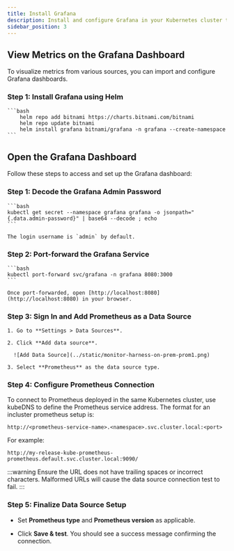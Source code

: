 ```yaml
---
title: Install Grafana
description: Install and configure Grafana in your Kubernetes cluster to visualize metrics collected by Prometheus, with a step-by-step guide for setup and integration.
sidebar_position: 3
---
```


## View Metrics on the Grafana Dashboard

To visualize metrics from various sources, you can import and configure Grafana dashboards.

### Step 1: Install Grafana using Helm

    ```bash
        helm repo add bitnami https://charts.bitnami.com/bitnami
        helm repo update bitnami
        helm install grafana bitnami/grafana -n grafana --create-namespace
    ```

## Open the Grafana Dashboard

Follow these steps to access and set up the Grafana dashboard:

### Step 1: Decode the Grafana Admin Password

    ```bash
    kubectl get secret --namespace grafana grafana -o jsonpath="{.data.admin-password}" | base64 --decode ; echo
    ```

    The login username is `admin` by default.

### Step 2: Port-forward the Grafana Service

    ```bash
    kubectl port-forward svc/grafana -n grafana 8080:3000
    ```

    Once port-forwarded, open [http://localhost:8080](http://localhost:8080) in your browser.

### Step 3: Sign In and Add Prometheus as a Data Source

    1. Go to **Settings > Data Sources**.

    2. Click **Add data source**.

      ![Add Data Source](../static/monitor-harness-on-prem-prom1.png)

    3. Select **Prometheus** as the data source type.

### Step 4: Configure Prometheus Connection

To connect to Prometheus deployed in the same Kubernetes cluster, use kubeDNS to define the Prometheus service address. The format for an incluster prometheus setup is:

```text
http://<prometheus-service-name>.<namespace>.svc.cluster.local:<port>
```

For example:

```text
http://my-release-kube-prometheus-prometheus.default.svc.cluster.local:9090/
```

:::warning
    Ensure the URL does not have trailing spaces or incorrect characters. Malformed URLs will cause the data source connection test to fail.
:::

### Step 5: Finalize Data Source Setup

- Set **Prometheus type** and **Prometheus version** as applicable.

- Click **Save & test**. You should see a success message confirming the connection.
